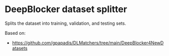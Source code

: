 # DeepBlocker dataset splitter

Splits the dataset into training, validation, and testing sets.

Based on:
- https://github.com/gpapadis/DLMatchers/tree/main/DeepBlocker4NewDatasets
